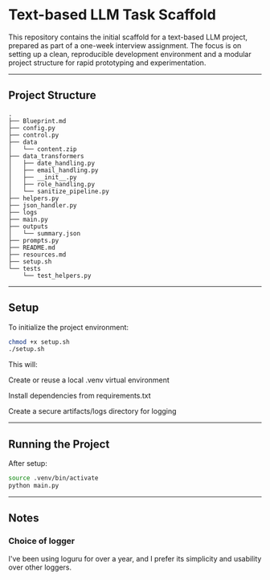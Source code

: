 # Text-based LLM Task Scaffold

This repository contains the initial scaffold for a text-based LLM project, prepared as part of a one-week interview assignment. The focus is on setting up a clean, reproducible development environment and a modular project structure for rapid prototyping and experimentation.

---

## Project Structure

```
.
├── Blueprint.md
├── config.py
├── control.py
├── data
│   └── content.zip
├── data_transformers
│   ├── date_handling.py
│   ├── email_handling.py
│   ├── __init__.py
│   ├── role_handling.py
│   └── sanitize_pipeline.py
├── helpers.py
├── json_handler.py
├── logs
├── main.py
├── outputs
│   └── summary.json
├── prompts.py
├── README.md
├── resources.md
├── setup.sh
└── tests
    └── test_helpers.py
```

---


## Setup

To initialize the project environment:

```bash
chmod +x setup.sh
./setup.sh
```

This will:

Create or reuse a local .venv virtual environment

Install dependencies from requirements.txt

Create a secure artifacts/logs directory for logging

---

## Running the Project

After setup:

```bash
source .venv/bin/activate
python main.py
```

---

## Notes

### Choice of logger

I've been using loguru for over a year, and I prefer its simplicity and usability over other loggers.